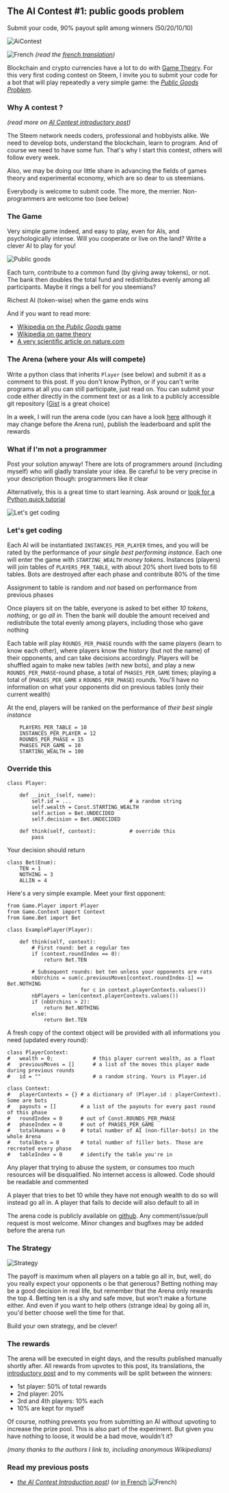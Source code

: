 ## The AI Contest #1: public goods problem

Submit your code, 90% payout split among winners (50/20/10/10)

![AiContest](https://s19.postimg.org/c40evtcxf/code_Blur.png)

![French](https://s9.postimg.org/3mpd3j2sf/flag-fr-qc_14x21.png) *(read the [french translation](./STEEM-fr.md))*

Blockchain and crypto currencies have a lot to do with [Game Theory](https://en.wikipedia.org/wiki/Game_theory). For this very first coding contest on Steem, I invite you to submit your code for a bot that will play repeatedly a very simple game: the [*Public Goods Problem*](https://en.wikipedia.org/wiki/Public_goods_game). 


### Why A contest ?

*(read more on [AI Contest introductory post](./TEASER.md))*


The Steem network needs coders, professional and hobbyists alike. We need to develop bots, understand the blockchain, learn to program. And of course we need to have some fun. That's why I start this contest, others will follow every week.

Also, we may be doing our little share in advancing the fields of games theory and experimental economy, which are so dear to us steemians.

Everybody is welcome to submit code. The more, the merrier. Non-programmers are welcome too (see below)


### The Game

Very simple game indeed, and easy to play, even for AIs, and psychologically intense. Will you cooperate or live on the land? Write a clever AI to play for you!

![Public goods](https://s19.postimg.org/jvlq7uj8j/public-goods-smaller.png)

Each turn, contribute to a common fund (by giving away tokens), or not. The bank then doubles the total fund and redistributes evenly among all participants. Maybe it rings a bell for you steemians?

Richest AI (token-wise) when the game ends wins

And if you want to read more:
* [Wikipedia on the *Public Goods* game](https://en.wikipedia.org/wiki/Public_goods_game)
* [Wikipedia on game theory](https://en.wikipedia.org/wiki/Game_theory)
* [A very scientific article on nature.com](https://www.nature.com/articles/srep26889)

### The Arena (where your AIs will compete)

Write a python class that inherits `Player` (see below) and submit it as a comment to this post. If you don't know Python, or if you can't write programs at all you can still participate, just read on. You can submit your code either directly in the comment text or as a link to a publicly accessible git repository ([Gist](gist.github.com) is a great choice)

In a week, I will run the arena code (you can have a look [here](https://github.com/steemian/publicGood) although it may change before the Arena run), publish the leaderboard and split the rewards

### What if I'm not a programmer

Post your solution anyway! There are lots of programmers around (including myself) who will gladly translate your idea. Be careful to be very precise in your description though: programmers like it clear

Alternatively, this is a great time to start learning. Ask around or [look for a Python quick tutorial](https://www.google.fr/search?q=python+quick+tutorial)

![Let's get coding](https://s19.postimg.org/tswr14oc3/code-400.jpg)

### Let's get coding

Each AI will be instantiated `INSTANCES_PER_PLAYER` times, and you will be rated by the performance of *your single best performing instance*. Each one will enter the game with *`STARTING_WEALTH` money tokens*. Instances (players) will join tables of `PLAYERS_PER_TABLE`, with about 20% short lived bots to fill tables. Bots are destroyed after each phase and contribute 80% of the time

Assignment to table is random and *not* based on performance from previous phases

Once players sit on the table, everyone is asked to bet either *10 tokens*, *nothing*, or go *all in*. Then the bank will double the amount received and redistribute the total evenly among players, including those who gave nothing 

Each table will play `ROUNDS_PER_PHASE` rounds with the same players (learn to know each other), where players know the history (but not the name) of their opponents, and can take decisions accordingly. Players will be shuffled again to make new tables (with new bots), and play a new `ROUNDS_PER_PHASE`-round phase, a total of `PHASES_PER_GAME` times; playing a total of (`PHASES_PER_GAME` x `ROUNDS_PER_PHASE`) rounds. You'll have no information on what your opponents did on previous tables (only their current wealth)

At the end, players will be ranked on the performance of *their best single instance*


```
    PLAYERS_PER_TABLE = 10
    INSTANCES_PER_PLAYER = 12
    ROUNDS_PER_PHASE = 15
    PHASES_PER_GAME = 10
    STARTING_WEALTH = 100
```


### Override this

```
class Player:

    def __init__(self, name):
        self.id = ...                   # a random string
        self.wealth = Const.STARTING_WEALTH
        self.action = Bet.UNDECIDED
        self.decision = Bet.UNDECIDED

    def think(self, context):           # override this
        pass
```

Your decision should return

```
class Bet(Enum):
    TEN = 1
    NOTHING = 3
    ALLIN = 4
```

Here's a very simple example. Meet your first opponent:

```
from Game.Player import Player
from Game.Context import Context
from Game.Bet import Bet

class ExamplePlayer(Player):

    def think(self, context):
        # First round: bet a regular ten
        if (context.roundIndex == 0):
            return Bet.TEN

        # Subsequent rounds: bet ten unless your opponents are rats
        nbUrchins = sum(c.previousMoves[context.roundIndex-1] == Bet.NOTHING 
                        for c in context.playerContexts.values())
        nbPlayers = len(context.playerContexts.values())
        if (nbUrchins > 2):
            return Bet.NOTHING
        else:
            return Bet.TEN
```

A fresh copy of the context object will be provided with all informations you need (updated every round):

``` 
class PlayerContext:
#   wealth = 0;             # this player current wealth, as a float
#   previousMoves = []      # a list of the moves this player made during previous rounds
#   id = ""                 # a random string. Yours is Player.id

class Context:
#   playerContexts = {} # a dictionary of (Player.id : playerContext). Some are bots
#   payouts = []        # a list of the payouts for every past round of this phase
#   roundIndex = 0      # out of Const.ROUNDS_PER_PHASE
#   phaseIndex = 0      # out of PHASES_PER_GAME
#   totalHumans = 0     # total number of AI (non-filler-bots) in the whole Arena
#   totalBots = 0       # total number of filler bots. Those are recreated every phase
#   tableIndex = 0      # identify the table you're in
```


Any player that trying to abuse the system, or consumes too much resources will be disqualified. No internet access is allowed. Code should be readable and commented

A player that tries to bet 10 while they have not enough wealth to do so will instead go all in. A player that fails to decide will also default to all in

The arena code is publicly available on [github](https://github.com/steemian/publicGood). Any comment/issue/pull request is most welcome. Minor changes and bugfixes may be added before the arena run

### The Strategy

![Strategy](https://s19.postimg.org/7tqcdqzqb/rubik-500.jpg)

The payoff is maximum when all players on a table go all in, but, well, do you really expect your opponents o be that generous? Betting nothing may be a good decision in real life, but remember that the Arena only rewards the top 4. Betting ten is a shy and safe move, but won't make a fortune either. And even if you want to help others (strange idea) by going all in, you'd better choose well the time for that.

Build your own strategy, and be clever!


### The rewards

The arena will be executed in eight days, and the results published manually shortly after. All rewards from upvotes to this post, its translations, the [introductory post](./TEASER.md) and to my comments will be split between the winners:

* 1st player: 50% of total rewards
* 2nd player: 20%
* 3rd and 4th players: 10% each
* 10% are kept for myself

Of course, nothing prevents you from submitting an AI without upvoting to increase the prize pool. This is also part of the experiment. But given you have nothing to loose, it would be a bad move, wouldn't it?

*(many thanks to the authors I link to, including anonymous Wikipedians)*

### Read my previous posts

* *[the AI Contest Introduction post](./TEASER.md))* (or [in French](./TEASER-fr.md) ![French](https://s9.postimg.org/3mpd3j2sf/flag-fr-qc_14x21.png))
